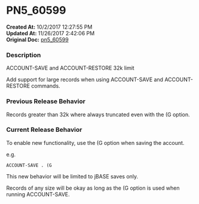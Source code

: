 # PN5_60599

**Created At:** 10/2/2017 12:27:55 PM  
**Updated At:** 11/26/2017 2:42:06 PM  
**Original Doc:** [pn5_60599](https://docs.jbase.com/36526-5-6-2-release-notes/pn5_60599)  


### Description

ACCOUNT-SAVE and ACCOUNT-RESTORE 32k limit

Add support for large records when using ACCOUNT-SAVE and ACCOUNT-RESTORE commands.



### Previous Release Behavior

Records greater than 32k where always truncated even with the (G option.



### Current Release Behavior

To enable new functionality, use the (G option when saving the account.

e.g.

```
ACCOUNT-SAVE . (G
```

This new behavior will be limited to jBASE saves only.

Records of any size will be okay as long as the (G option is used when running ACCOUNT-SAVE.
